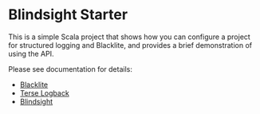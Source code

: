 # Blindsight Starter

This is a simple Scala project that shows how you can configure a project for structured logging and Blacklite, and provides a brief demonstration of using the API.

Please see documentation for details:

* [Blacklite](https://github.com/tersesystems/blacklite)
* [Terse Logback](https://tersesystems.github.io/terse-logback/)
* [Blindsight](https://tersesystems.github.io/blindsight/)
